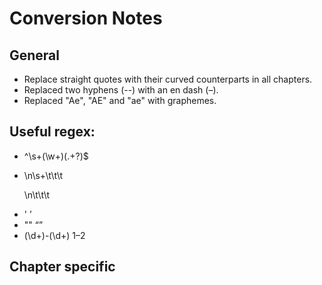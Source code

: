 # Conversion Notes
## General
* Replace straight quotes with their curved counterparts in all chapters.
* Replaced two hyphens (--) with an en dash (–).
* Replaced "Ae", "AE" and "ae" with graphemes.

## Useful regex:
* ^\s+(\w+)(.+?)$
* </p>\n\s+\t\t\t<p> </p>\n\t\t\t<p>
* ' ’
* "" “”
* (\d+)-(\d+) $1–$2

## Chapter specific
